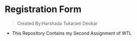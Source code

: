 # Registration Form
> Created By:Harshada Tukaram Deokar
* This Repository Contains my Second Assignment of WTL

